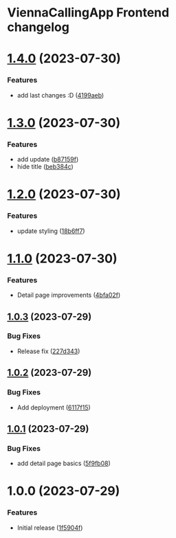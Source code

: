 # ViennaCallingApp Frontend changelog

# [1.4.0](https://github.com/ViennaCallingApp/frontend/compare/v1.3.0...v1.4.0) (2023-07-30)


### Features

* add last changes :D ([4199aeb](https://github.com/ViennaCallingApp/frontend/commit/4199aeb2d6c1d654f6a6fa26072ea5b41e6e0e95))

# [1.3.0](https://github.com/ViennaCallingApp/frontend/compare/v1.2.0...v1.3.0) (2023-07-30)


### Features

* add update ([b87159f](https://github.com/ViennaCallingApp/frontend/commit/b87159fac9c2efdbf94bfe4afa78ed4def5f5158))
* hide title ([beb384c](https://github.com/ViennaCallingApp/frontend/commit/beb384c22eecad8b56195a8310af46006b1a8588))

# [1.2.0](https://github.com/ViennaCallingApp/frontend/compare/v1.1.0...v1.2.0) (2023-07-30)


### Features

* update styling ([18b6ff7](https://github.com/ViennaCallingApp/frontend/commit/18b6ff7bcbd3fbb2f26b73711e7acf73167de917))

# [1.1.0](https://github.com/ViennaCallingApp/frontend/compare/v1.0.3...v1.1.0) (2023-07-30)


### Features

* Detail page improvements ([4bfa02f](https://github.com/ViennaCallingApp/frontend/commit/4bfa02fa981f076a0186e0c9127fbafb2fdc6d93))

## [1.0.3](https://github.com/ViennaCallingApp/frontend/compare/v1.0.2...v1.0.3) (2023-07-29)


### Bug Fixes

* Release fix ([227d343](https://github.com/ViennaCallingApp/frontend/commit/227d3431c5ca4120e82c870c3c4e4f5a827e78ed))

## [1.0.2](https://github.com/ViennaCallingApp/frontend/compare/v1.0.1...v1.0.2) (2023-07-29)


### Bug Fixes

* Add deployment ([6117f15](https://github.com/ViennaCallingApp/frontend/commit/6117f15cfe2e7033ae202082caccc734e62e5397))

## [1.0.1](https://github.com/ViennaCallingApp/frontend/compare/v1.0.0...v1.0.1) (2023-07-29)


### Bug Fixes

* add detail page basics ([5f9fb08](https://github.com/ViennaCallingApp/frontend/commit/5f9fb08a91434546c176da046bebf68e963eaed2))

# 1.0.0 (2023-07-29)


### Features

* Initial release ([1f5904f](https://github.com/ViennaCallingApp/frontend/commit/1f5904fda0f06ab19bb85f3232937eafb2bb165b))
